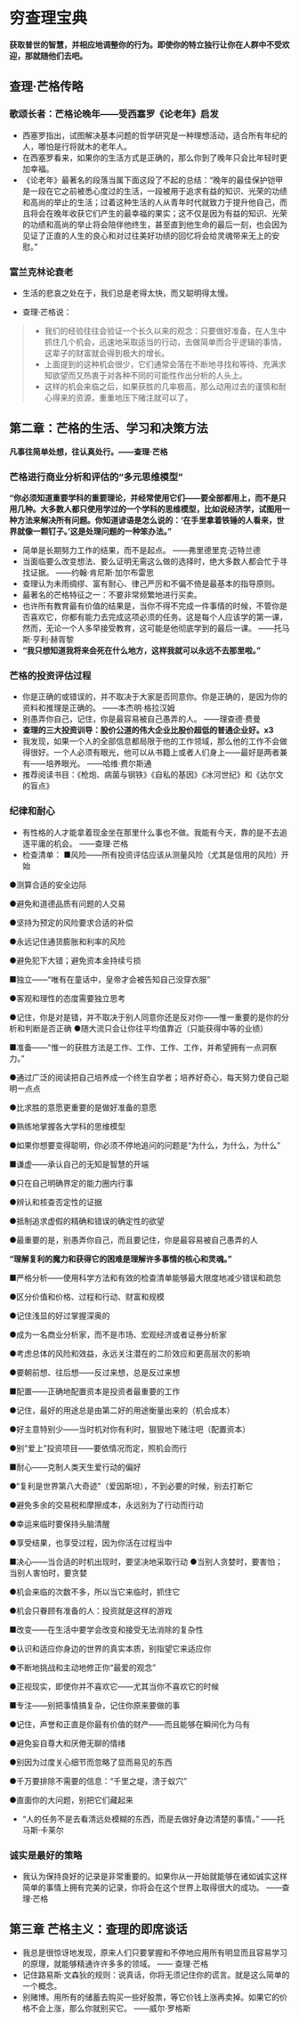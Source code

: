 # 穷查理宝典

**获取普世的智慧，并相应地调整你的行为。即使你的特立独行让你在人群中不受欢迎，那就随他们去吧。**

## 查理·芒格传略
### 歌颂长者：芒格论晚年——受西塞罗《论老年》启发
- 西塞罗指出，试图解决基本问题的哲学研究是一种理想活动，适合所有年纪的人，哪怕是行将就木的老年人。
- 在西塞罗看来，如果你的生活方式是正确的，那么你到了晚年只会比年轻时更加幸福。
- 《论老年》最著名的段落当属下面这段了不起的总结：“晚年的最佳保护铠甲是一段在它之前被悉心度过的生活，一段被用于追求有益的知识、光荣的功绩和高尚的举止的生活；过着这种生活的人从青年时代就致力于提升他自己，而且将会在晚年收获它们产生的最幸福的果实；这不仅是因为有益的知识、光荣的功绩和高尚的举止将会陪伴他终生，甚至直到他生命的最后一刻，也会因为见证了正直的人生的良心和对过往美好功绩的回忆将会给灵魂带来无上的安慰。”
### 富兰克林论衰老
- 生活的悲哀之处在于，我们总是老得太快，而又聪明得太慢。

- 查理·芒格说：
> - 我们的经验往往会验证一个长久以来的观念：只要做好准备，在人生中抓住几个机会，迅速地采取适当的行动，去做简单而合乎逻辑的事情，这辈子的财富就会得到极大的增长。
> - 上面提到的这种机会很少，它们通常会落在不断地寻找和等待、充满求知欲望而又热衷于对各种不同的可能性作出分析的人头上。
> - 这样的机会来临之后，如果获胜的几率极高，那么动用过去的谨慎和耐心得来的资源，重重地压下赌注就可以了。

## 第二章：芒格的生活、学习和决策方法
**凡事往简单处想，往认真处行。——查理·芒格**
### 芒格进行商业分析和评估的“多元思维模型”
**“你必须知道重要学科的重要理论，并经常使用它们——要全部都用上，而不是只用几种。大多数人都只使用学过的一个学科的思维模型，比如说经济学，试图用一种方法来解决所有问题。你知道谚语是怎么说的：‘在手里拿着铁锤的人看来，世界就像一颗钉子。’这是处理问题的一种笨办法。”**

- 简单是长期努力工作的结果，而不是起点。   ——弗里德里克·迈特兰德
- 当面临要么改变想法、要么证明无需这么做的选择时，绝大多数人都会忙于寻找证据。   ——约翰·肯尼斯·加尔布雷思
- 查理认为未雨绸缪、富有耐心、律己严厉和不偏不倚是最基本的指导原则。
- 最著名的芒格特征之一：不要非常频繁地进行买卖。
- 也许所有教育最有价值的结果是，当你不得不完成一件事情的时候，不管你是否喜欢它，你都有能力去完成这项必须的任务。这是每个人应该学的第一课，然而，无论一个人多早接受教育，这可能是他彻底学到的最后一课。    ——托马斯·亨利·赫胥黎
- **“我只想知道我将来会死在什么地方，这样我就可以永远不去那里啦。”**
### 芒格的投资评估过程
- 你是正确的或错误的，并不取决于大家是否同意你。你是正确的，是因为你的资料和推理是正确的。  ——本杰明·格拉汉姆
- 别愚弄你自己，记住，你是最容易被自己愚弄的人。  ——理查德·费曼
- **查理的三大投资训导：股价公道的伟大企业比股价超低的普通企业好。x3**
- 我发现，如果一个人的全部信息都局限于他的工作领域，那么他的工作不会做得很好。一个人必须有眼光，他可以从书籍上或者人们身上——最好是两者兼有——培养眼光。  ——哈维·费尔斯通
- 推荐阅读书目：《枪炮、病菌与钢铁》《自私的基因》《冰河世纪》和《达尔文的盲点》

### 纪律和耐心
- 有性格的人才能拿着现金坐在那里什么事也不做。我能有今天，靠的是不去追逐平庸的机会。   ——查理·芒格
- 检查清单：
■风险——所有投资评估应该从测量风险（尤其是信用的风险）开始

●测算合适的安全边际

●避免和道德品质有问题的人交易

●坚持为预定的风险要求合适的补偿

●永远记住通货膨胀和利率的风险

●避免犯下大错；避免资本金持续亏损

■独立——“唯有在童话中，皇帝才会被告知自己没穿衣服”

●客观和理性的态度需要独立思考

●记住，你是对是错，并不取决于别人同意你还是反对你——惟一重要的是你的分析和判断是否正确
●随大流只会让你往平均值靠近（只能获得中等的业绩）

■准备——“惟一的获胜方法是工作、工作、工作、工作，并希望拥有一点洞察力。”

●通过广泛的阅读把自己培养成一个终生自学者；培养好奇心，每天努力使自己聪明一点点

●比求胜的意愿更重要的是做好准备的意愿

●熟练地掌握各大学科的思维模型

●如果你想要变得聪明，你必须不停地追问的问题是“为什么，为什么，为什么”

■谦虚——承认自己的无知是智慧的开端

●只在自己明确界定的能力圈内行事

●辨认和核查否定性的证据

●抵制追求虚假的精确和错误的确定性的欲望

●最重要的是，别愚弄你自己，而且要记住，你是最容易被自己愚弄的人

**“理解复利的魔力和获得它的困难是理解许多事情的核心和灵魂。”**

■严格分析——使用科学方法和有效的检查清单能够最大限度地减少错误和疏忽

●区分价值和价格、过程和行动、财富和规模

●记住浅显的好过掌握深奥的

●成为一名商业分析家，而不是市场、宏观经济或者证券分析家

●考虑总体的风险和效益，永远关注潜在的二阶效应和更高层次的影响

●要朝前想、往后想——反过来想，总是反过来想

■配置——正确地配置资本是投资者最重要的工作

●记住，最好的用途总是由第二好的用途衡量出来的（机会成本）

●好主意特别少——当时机对你有利时，狠狠地下赌注吧（配置资本）

●别“爱上”投资项目——要依情况而定，照机会而行

■耐心——克制人类天生爱行动的偏好

●“复利是世界第八大奇迹”（爱因斯坦），不到必要的时候，别去打断它

●避免多余的交易税和摩擦成本，永远别为了行动而行动

●幸运来临时要保持头脑清醒

●享受结果，也享受过程，因为你活在过程当中

■决心——当合适的时机出现时，要坚决地采取行动
●当别人贪婪时，要害怕；当别人害怕时，要贪婪

●机会来临的次数不多，所以当它来临时，抓住它

●机会只眷顾有准备的人：投资就是这样的游戏

■改变——在生活中要学会改变和接受无法消除的复杂性

●认识和适应你身边的世界的真实本质，别指望它来适应你

●不断地挑战和主动地修正你“最爱的观念”

●正视现实，即使你并不喜欢它——尤其当你不喜欢它的时候

■专注——别把事情搞复杂，记住你原来要做的事

●记住，声誉和正直是你最有价值的财产——而且能够在瞬间化为乌有

●避免妄自尊大和厌倦无聊的情绪

●别因为过度关心细节而忽略了显而易见的东西

●千万要排除不需要的信息：“千里之堤，溃于蚁穴”

●直面你的大问题，别把它们藏起来
- “人的任务不是去看清远处模糊的东西，而是去做好身边清楚的事情。”  ——托马斯·卡莱尔

### 诚实是最好的策略
- 我认为保持良好的记录是非常重要的。如果你从一开始就能够在诸如诚实这样简单的事情上拥有完美的记录，你将会在这个世界上取得很大的成功。   ——查理·芒格

## 第三章 芒格主义：查理的即席谈话

- 我总是很惊讶地发现，原来人们只要掌握和不停地应用所有明显而且容易学习的原理，就能够精通许许多多的领域。  —— 查理·芒格
- 记住路易斯·文森狄的规则：说真话，你将无须记住你的谎言。就是这么简单的一个概念。
- 别赌博。用所有的储蓄去购买一些好股票，等它价钱上涨再卖掉。如果它的价格不会上涨，那么你就别买它。  ——威尔·罗格斯